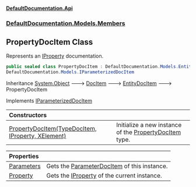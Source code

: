 #### [DefaultDocumentation.Api](index.md 'index')
### [DefaultDocumentation.Models.Members](index.md#DefaultDocumentation.Models.Members 'DefaultDocumentation.Models.Members')

## PropertyDocItem Class

Represents an [IProperty](https_//github.com/icsharpcode/ILSpy 'ICSharpCode.Decompiler.TypeSystem.IProperty') documentation.

```csharp
public sealed class PropertyDocItem : DefaultDocumentation.Models.EntityDocItem,
DefaultDocumentation.Models.IParameterizedDocItem
```

Inheritance [System.Object](https_//docs.microsoft.com/en-us/dotnet/api/System.Object 'System.Object') &#129106; [DocItem](DocItem.md 'DefaultDocumentation.Models.DocItem') &#129106; [EntityDocItem](EntityDocItem.md 'DefaultDocumentation.Models.EntityDocItem') &#129106; PropertyDocItem

Implements [IParameterizedDocItem](IParameterizedDocItem.md 'DefaultDocumentation.Models.IParameterizedDocItem')

| Constructors | |
| :--- | :--- |
| [PropertyDocItem(TypeDocItem, IProperty, XElement)](PropertyDocItem.PropertyDocItem(TypeDocItem,IProperty,XElement).md 'DefaultDocumentation.Models.Members.PropertyDocItem.PropertyDocItem(DefaultDocumentation.Models.Types.TypeDocItem, IProperty, System.Xml.Linq.XElement)') | Initialize a new instance of the [PropertyDocItem](PropertyDocItem.md 'DefaultDocumentation.Models.Members.PropertyDocItem') type. |

| Properties | |
| :--- | :--- |
| [Parameters](PropertyDocItem.Parameters.md 'DefaultDocumentation.Models.Members.PropertyDocItem.Parameters') | Gets the [ParameterDocItem](ParameterDocItem.md 'DefaultDocumentation.Models.Parameters.ParameterDocItem') of this instance. |
| [Property](PropertyDocItem.Property.md 'DefaultDocumentation.Models.Members.PropertyDocItem.Property') | Gets the [IProperty](https_//github.com/icsharpcode/ILSpy 'ICSharpCode.Decompiler.TypeSystem.IProperty') of the current instance. |
